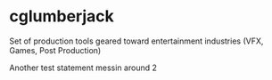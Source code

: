 # cglumberjack
Set of production tools geared toward entertainment industries (VFX, Games, Post Production)

Another test statement
messin around 2